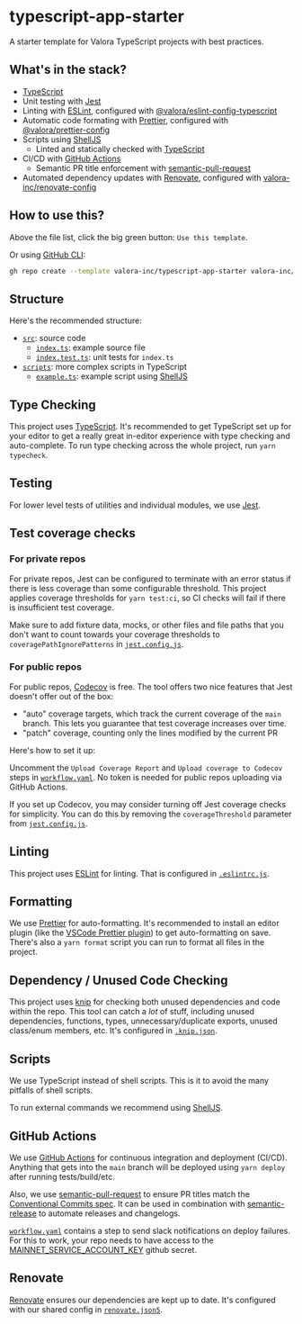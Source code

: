 # typescript-app-starter

A starter template for Valora TypeScript projects with best practices.

## What's in the stack?

- [TypeScript](https://www.typescriptlang.org/)
- Unit testing with [Jest](https://jestjs.io)
- Linting with [ESLint](https://eslint.org/), configured with [@valora/eslint-config-typescript](https://github.com/valora-inc/eslint-config-typescript)
- Automatic code formating with [Prettier](https://prettier.io/), configured with [@valora/prettier-config](https://github.com/valora-inc/prettier-config)
- Scripts using [ShellJS](https://github.com/shelljs/shelljs)
  - Linted and statically checked with [TypeScript](https://www.typescriptlang.org/)
- CI/CD with [GitHub Actions](https://docs.github.com/en/actions)
  - Semantic PR title enforcement with [semantic-pull-request](https://github.com/amannn/action-semantic-pull-request)
- Automated dependency updates with [Renovate](https://renovatebot.com/), configured with [valora-inc/renovate-config](https://github.com/valora-inc/renovate-config)

## How to use this?

Above the file list, click the big green button: `Use this template`.

Or using [GitHub CLI](https://cli.github.com/):

```sh
gh repo create --template valora-inc/typescript-app-starter valora-inc/new-repo
```

## Structure

Here's the recommended structure:

- [`src`](src): source code
  - [`index.ts`](src/index.ts): example source file
  - [`index.test.ts`](src/index.test.ts): unit tests for `index.ts`
- [`scripts`](scripts): more complex scripts in TypeScript
  - [`example.ts`](scripts/example.ts): example script using [ShellJS](https://github.com/shelljs/shelljs)

## Type Checking

This project uses [TypeScript](https://www.typescriptlang.org/). It's recommended to get TypeScript set up for your editor to get a really great in-editor experience with type checking and auto-complete. To run type checking across the whole project, run `yarn typecheck`.

## Testing

For lower level tests of utilities and individual modules, we use [Jest](https://jestjs.io).

## Test coverage checks

### For private repos

For private repos, Jest can be configured to terminate with an error status if there is less coverage than some configurable threshold.
This project applies coverage thresholds for `yarn test:ci`, so CI checks will fail if there is insufficient test coverage.

Make sure to add fixture data, mocks, or other files and file paths that you don't want to count towards your coverage thresholds
to `coveragePathIgnorePatterns` in [`jest.config.js`](jest.config.js).

### For public repos

For public repos, [Codecov](https://codecov.io) is free. The tool offers two nice features that Jest doesn't offer out of the box:

- "auto" coverage targets, which track the current coverage of the `main` branch. This lets you guarantee that test coverage increases over time.
- "patch" coverage, counting only the lines modified by the current PR

Here's how to set it up:

Uncomment the `Upload Coverage Report` and `Upload coverage to Codecov` steps in [`workflow.yaml`](.github/workflows/workflow.yaml). No token is needed for public repos uploading via GitHub Actions.

If you set up Codecov, you may consider turning off Jest coverage checks for simplicity. You can do this by removing the
`coverageThreshold` parameter from [`jest.config.js`](jest.config.js).

## Linting

This project uses [ESLint](https://eslint.org/) for linting. That is configured in [`.eslintrc.js`](.eslintrc.js).

## Formatting

We use [Prettier](https://prettier.io) for auto-formatting. It's recommended to install an editor plugin (like the [VSCode Prettier plugin](https://marketplace.visualstudio.com/items?itemName=esbenp.prettier-vscode)) to get auto-formatting on save. There's also a `yarn format` script you can run to format all files in the project.

## Dependency / Unused Code Checking

This project uses [knip](https://github.com/webpro/knip) for checking both unused dependencies and code within the repo. This tool can catch a _lot_ of stuff, including unused dependencies, functions, types, unnecessary/duplicate exports, unused class/enum members, etc. It's configured in [`.knip.json`](.knip.json).

## Scripts

We use TypeScript instead of shell scripts. This is it to avoid the many pitfalls of shell scripts.

To run external commands we recommend using [ShellJS](https://github.com/shelljs/shelljs).

## GitHub Actions

We use [GitHub Actions](https://docs.github.com/en/actions) for continuous integration and deployment (CI/CD). Anything that gets into the `main` branch will be deployed using `yarn deploy` after running tests/build/etc.

Also, we use [semantic-pull-request](https://github.com/amannn/action-semantic-pull-request) to ensure PR titles match the [Conventional Commits spec](https://www.conventionalcommits.org/). It can be used in combination with [semantic-release](https://github.com/semantic-release/semantic-release) to automate releases and changelogs.

[`workflow.yaml`](.github/workflows/workflow.yaml) contains a step to send slack notifications on deploy failures. For this to work, your repo needs to have access to the [MAINNET_SERVICE_ACCOUNT_KEY](https://github.com/organizations/valora-inc/settings/secrets/actions/MAINNET_SERVICE_ACCOUNT_KEY) github secret.

## Renovate

[Renovate](https://renovatebot.com/) ensures our dependencies are kept up to date. It's configured with our shared config in [`renovate.json5`](renovate.json5).
